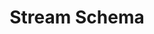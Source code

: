 ---
# -------------------------- #
#        CONTENT TYPE        #
# -------------------------- #

product-type: "connect"
content-type: "api-structure"
key: "stream-schema-object"


# -------------------------- #
#        OBJECT INFO         #
# -------------------------- #

title: "Stream Schema"
description: "{{ api.data-structures.stream-schemas.description }}"
has-multiple-versions: "false"


# -------------------------- #
#      OBJECT ATTRIBUTES     #
# -------------------------- #

object-attributes:
  - name: "schema"
    type: "string"
    description: "The JSON schema describing the stream's fields."

  - name: "metadata"
    type: "array"
    description: "An array of [Metadata objects]({{ api.data-structures.metadata.top-level.section }})."

  - name: "non-discoverable-metadata-keys"
    type: "array"
    description: |
      An array of strings corresponding to `metadata` keys that can be modified.
    value: |
      "selected",
      "replication-method",
      "replication-key"

examples:
  - type: "Database source"
    code: |
      {
        "schema": "{\"definitions\":{\"sdc_recursive_boolean_array\":{\"items\":{\"$ref\":\"#/definitions/sdc_recursive_boolean_array\"},\"type\":[\"null\",\"boolean\",\"array\"]},\"sdc_recursive_integer_array\":{\"items\":{\"$ref\":\"#/definitions/sdc_recursive_integer_array\"},\"type\":[\"null\",\"integer\",\"array\"]},\"sdc_recursive_number_array\":{\"items\":{\"$ref\":\"#/definitions/sdc_recursive_number_array\"},\"type\":[\"null\",\"number\",\"array\"]},\"sdc_recursive_timestamp_array\":{\"format\":\"date-time\",\"items\":{\"$ref\":\"#/definitions/sdc_recursive_timestamp_array\"},\"type\":[\"null\",\"string\",\"array\"]},\"sdc_recursive_object_array\":{\"items\":{\"$ref\":\"#/definitions/sdc_recursive_object_array\"},\"type\":[\"null\",\"object\",\"array\"]},\"sdc_recursive_string_array\":{\"items\":{\"$ref\":\"#/definitions/sdc_recursive_string_array\"},\"type\":[\"null\",\"string\",\"array\"]}},\"type\":\"object\",\"properties\":{\"age\":{\"maximum\":2147483647,\"type\":[\"null\",\"integer\"],\"minimum\":-2147483648},\"has_magic\":{\"type\":[\"null\",\"boolean\"]},\"name\":{\"type\":[\"null\",\"string\"]},\"id\":{\"maximum\":2147483647,\"type\":[\"integer\"],\"minimum\":-2147483648}}}",
        "metadata": [
          {
            "breadcrumb": [
              "properties",
              "age"
            ],
            "metadata": {
              "sql-datatype": "integer",
              "selected-by-default": true,
              "inclusion": "available"
            }
          },
          {
            "breadcrumb": [],
            "metadata": {
              "database-name": "demni2mf59dt10",
              "schema-name": "public",
              "table-key-properties": [
                "id"
              ],
              "row-count": 0,
              "is-view": false
            }
          },
          {
            "breadcrumb": [
              "properties",
              "id"
            ],
            "metadata": {
              "sql-datatype": "integer",
              "selected-by-default": true,
              "inclusion": "automatic"
            }
          },
          {
            "breadcrumb": [
              "properties",
              "name"
            ],
            "metadata": {
              "sql-datatype": "text",
              "selected-by-default": true,
              "inclusion": "available"
            }
          },
          {
            "breadcrumb": [
              "properties",
              "has_magic"
            ],
            "metadata": {
              "sql-datatype": "boolean",
              "selected-by-default": true,
              "inclusion": "available"
            }
          }
        ],
        "non-discoverable-metadata-keys": [
          "selected",
          "replication-method",
          "replication-key",
          "view-key-properties"
        ]
      }

  - type: "SaaS source"
    code: |
      {
        "schema": "{\"type\":\"object\",\"properties\":{\"id\":{\"type\":[\"null\",\"integer\"]},\"sort_value\":{\"type\":[\"null\",\"string\"]},\"product_id\":{\"type\":[\"null\",\"integer\"]},\"updated_at\":{\"type\":[\"null\",\"string\"],\"format\":\"date-time\"},\"featured\":{\"type\":[\"null\",\"boolean\"]},\"position\":{\"type\":[\"null\",\"integer\"]},\"created_at\":{\"type\":[\"null\",\"string\"],\"format\":\"date-time\"},\"collection_id\":{\"type\":[\"null\",\"integer\"]}}}",
        "metadata": [
          {
            "breadcrumb": [
              "properties",
              "sort_value"
            ],
            "metadata": {
              "selected": false,
              "inclusion": "available"
            }
          },
          {
            "breadcrumb": [],
            "metadata": {
              "selected": true,
              "valid-replication-keys": [
                "updated_at"
              ],
              "table-key-properties": [
                "id"
              ],
              "forced-replication-method": "INCREMENTAL"
            }
          },
          {
            "breadcrumb": [
              "properties",
              "position"
            ],
            "metadata": {
              "selected": false,
              "inclusion": "available"
            }
          },
          {
            "breadcrumb": [
              "properties",
              "id"
            ],
            "metadata": {
              "selected": false,
              "inclusion": "automatic"
            }
          },
          {
            "breadcrumb": [
              "properties",
              "collection_id"
            ],
            "metadata": {
              "selected": true,
              "inclusion": "available"
            }
          },
          {
            "breadcrumb": [
              "properties",
              "featured"
            ],
            "metadata": {
              "selected": false,
              "inclusion": "available"
            }
          },
          {
            "breadcrumb": [
              "properties",
              "product_id"
            ],
            "metadata": {
              "selected": false,
              "inclusion": "available"
            }
          },
          {
            "breadcrumb": [
              "properties",
              "created_at"
            ],
            "metadata": {
              "selected": false,
              "inclusion": "available"
            }
          },
          {
            "breadcrumb": [
              "properties",
              "updated_at"
            ],
            "metadata": {
              "selected": false,
              "inclusion": "automatic"
            }
          }
        ],
        "non-discoverable-metadata-keys": [
          "selected",
          "replication-method",
          "replication-key",
          "view-key-properties"
        ]
      }
---